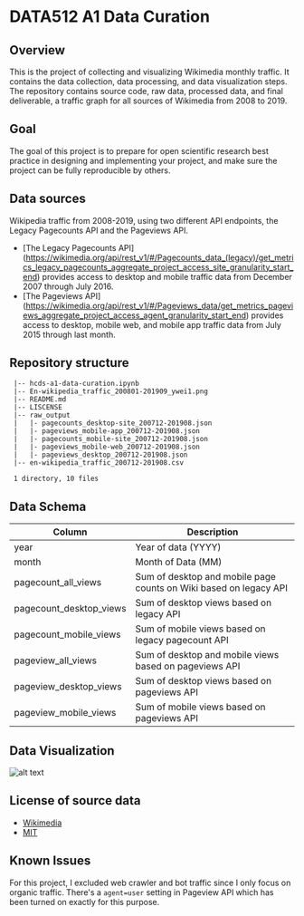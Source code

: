 # DATA512 A1 Data Curation

## Overview
This is the project of collecting and visualizing Wikimedia monthly traffic. It contains the data collection, data processing, and data visualization steps. The repository contains source code, raw data, processed data, and final deliverable, a traffic graph for all sources of Wikimedia from 2008 to 2019.

## Goal
The goal of this project is to prepare for open scientific research best practice in designing and implementing your project, and make sure the project can be fully reproducible by others.

## Data sources
Wikipedia traffic from 2008-2019, using two different API endpoints, the Legacy Pagecounts API and the Pageviews API.

 - [The Legacy Pagecounts API] (https://wikimedia.org/api/rest_v1/#/Pagecounts_data_(legacy)/get_metrics_legacy_pagecounts_aggregate_project_access_site_granularity_start_end) provides access to desktop and mobile traffic data from December 2007 through July 2016.
- [The Pageviews API] (https://wikimedia.org/api/rest_v1/#/Pageviews_data/get_metrics_pageviews_aggregate_project_access_agent_granularity_start_end) provides access to desktop, mobile web, and mobile app traffic data from July 2015 through last month.
 
## Repository structure 
 
 ```
  |-- hcds-a1-data-curation.ipynb
  |-- En-wikipedia_traffic_200801-201909_ywei1.png
  |-- README.md
  |-- LISCENSE
  |-- raw_output
  |   |- pagecounts_desktop-site_200712-201908.json
  |   |- pageviews_mobile-app_200712-201908.json
  |   |- pagecounts_mobile-site_200712-201908.json
  |   |- pageviews_mobile-web_200712-201908.json
  |   |- pageviews_desktop_200712-201908.json
  |-- en-wikipedia_traffic_200712-201908.csv

  1 directory, 10 files
 ```

## Data Schema 
| Column  | Description |
| ------------- | ------------- |
| year  | Year of data (YYYY)  |
| month  | Month of Data (MM)  |
| pagecount_all_views  | Sum of desktop and mobile page counts on Wiki based on legacy API   |
| pagecount_desktop_views  | Sum of desktop views based on legacy API  |
| pagecount_mobile_views  | Sum of mobile views based on legacy pagecount API  |
| pageview_all_views  | Sum of desktop and mobile views based on pageviews API   |
| pageview_desktop_views  | Sum of desktop views based on pageviews API  |
| pageview_mobile_views  | Sum of mobile views based on pageviews API  |

## Data Visualization
![alt text](https://github.com/davidweinfls/uw/blob/master/DATA512/Week1/En-wikipedia_traffic_200801-201909_ywei1.png)

## License of source data
- [Wikimedia](https://foundation.wikimedia.org/wiki/Terms_of_Use/en)
- [MIT](https://opensource.org/licenses/MIT)

## Known Issues
For this project, I excluded web crawler and bot traffic since I only focus on organic traffic. There's a `agent=user` setting in Pageview API which has been turned on exactly for this purpose.
